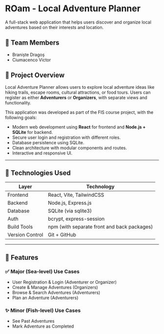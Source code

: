 # ROam - Local Adventure Planner

A full-stack web application that helps users discover and organize local adventures based on their interests and location.

## 👥 Team Members
- Braniște Dragoș
- Ciumacenco Victor

## 📌 Project Overview

Local Adventure Planner allows users to explore local adventure ideas like hiking trails, escape rooms, cultural attractions, or food tours. Users can register as either **Adventurers** or **Organizers**, with separate views and functionality.

This application was developed as part of the FIS course project, with the following goals:
- Modern web development using **React** for frontend and **Node.js + SQLite** for backend.
- Secure user login and registration with different roles.
- Database persistence using SQLite.
- Clean architecture with modular components and routes.
- Interactive and responsive UI.

---

## 🔧 Technologies Used

| Layer           | Technology                                  |
|-----------------|---------------------------------------------|
| Frontend        | React, Vite, TailwindCSS                    |
| Backend         | Node.js, Express.js                         |
| Database        | SQLite (via sqlite3)                        |
| Auth            | bcrypt, express-session                     |
| Build Tools     | npm (with separate front and back packages) |
| Version Control | Git + GitHub                                |

---

## 🚀 Features

### ✅ Major (Sea-level) Use Cases
- User Registration & Login (Adventurer or Organizer)
- Create & Manage Adventures (Organizers)
- Browse & Search Adventures (Adventurers)
- Plan an Adventure (Adventurers)

### ✨ Minor (Fish-level) Use Cases
- See Past Adventures
- Mark Adventure as Completed

